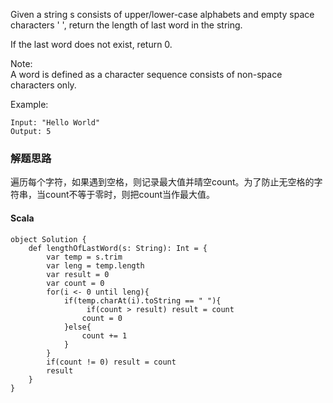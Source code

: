Given a string s consists of upper/lower-case alphabets and empty space characters ' ', return the length of last word in the string.

If the last word does not exist, return 0.

Note:   
A word is defined as a character sequence consists of non-space characters only.

Example:
```
Input: "Hello World"
Output: 5
```

### 解题思路
遍历每个字符，如果遇到空格，则记录最大值并晴空count。为了防止无空格的字符串，当count不等于零时，则把count当作最大值。
#### Scala
```
object Solution {
    def lengthOfLastWord(s: String): Int = {
        var temp = s.trim
        var leng = temp.length
        var result = 0
        var count = 0       
        for(i <- 0 until leng){
            if(temp.charAt(i).toString == " "){
                 if(count > result) result = count
                count = 0
            }else{
                count += 1
            }
        }
        if(count != 0) result = count
        result
    }
}
```